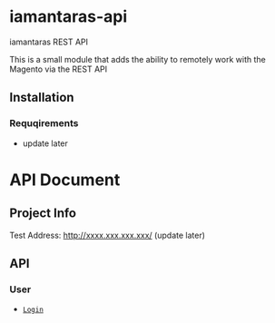 # iamantaras-api

iamantaras REST API

This is a small module that adds the ability to remotely work with the Magento via the REST API
## Installation

### Requqirements
* update later

# API Document
## Project Info
Test Address: http://xxxx.xxx.xxx.xxx/ (update later)
## API
### User
* [`Login`](https://github.com/winnerawan/iamantaras/users.md#login)
